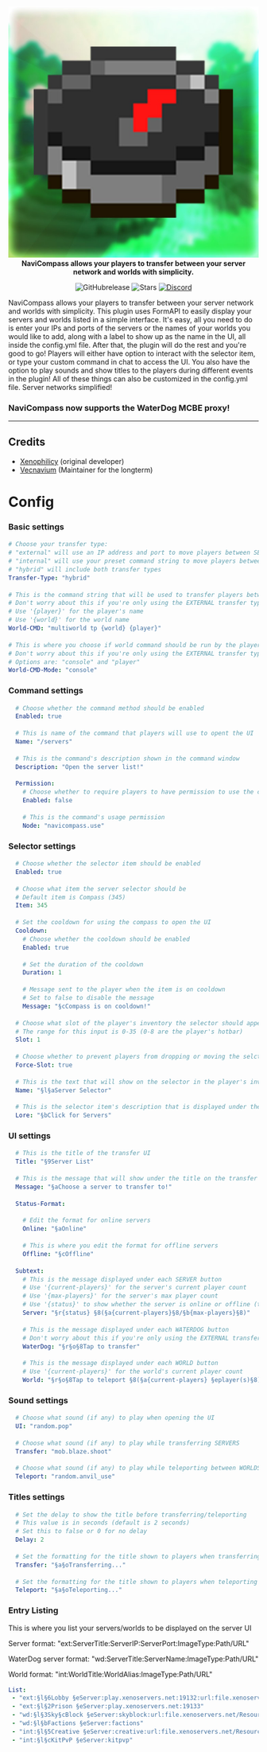 <p align="center">
    <a href="https://github.com/Xenophilicy/NaviCompass"><img src="https://github.com/Xenophilicy/NaviCompass/blob/master/icon.png"></img></a><br>
    <b>NaviCompass allows your players to transfer between your server network and worlds with simplicity.</b>
</p>

<p align="center">
    <img alt="GitHubrelease" src="https://img.shields.io/github/v/release/Xenophilicy/NaviCompass?label=release&sort=semver">
      <img alt="Stars" src= "https://img.shields.io/github/stars/Xenophilicy/NaviCompass?style=for-the-badge">
    <a href="https://discord.gg/6M9tGyWPjr"><img src="https://img.shields.io/discord/837701868649709568?label=discord&color=7289DA&logo=discord" alt="Discord" /></a>
</p>

NaviCompass allows your players to transfer between your server network and worlds with simplicity. This plugin uses FormAPI to easily display your servers and worlds listed in a simple interface. It's easy, all you need to do is enter your IPs and ports of the servers or the names of your worlds you would like to add, along with a label to show up as the name in the UI, all inside the config.yml file. After that, the plugin will do the rest and you're good to go! Players will either have option to interact with the selector item, or type your custom command in chat to access the UI. You also have the option to play sounds and show titles to the players during different events in the plugin! All of these things can also be customized in the config.yml file. Server networks simplified! 

### **NaviCompass now supports the WaterDog MCBE proxy!**

***

## Credits
* [Xenophilicy](https://github.com/Xenophilicy/) (original developer)
* [Vecnavium](https://github.com/Vecnavium/) (Maintainer for the longterm)

# Config
### Basic settings
```yaml
# Choose your transfer type:
# "external" will use an IP address and port to move players between SERVERS
# "internal" will use your preset command string to move players between WORLDS
# "hybrid" will include both transfer types
Transfer-Type: "hybrid"

# This is the command string that will be used to transfer players between WORLDS
# Don't worry about this if you're only using the EXTERNAL transfer type
# Use '{player}' for the player's name
# Use '{world}' for the world name
World-CMD: "multiworld tp {world} {player}"

# This is where you choose if world command should be run by the player or the console
# Don't worry about this if you're only using the EXTERNAL transfer type
# Options are: "console" and "player"
World-CMD-Mode: "console"
```

### Command settings
```yaml
  # Choose whether the command method should be enabled
  Enabled: true

  # This is name of the command that players will use to opent the UI
  Name: "/servers"

  # This is the command's description shown in the command window
  Description: "Open the server list!"

  Permission:
    # Choose whether to require players to have permission to use the command
    Enabled: false

    # This is the command's usage permission
    Node: "navicompass.use"
```
### Selector settings
```yaml
  # Choose whether the selector item should be enabled
  Enabled: true

  # Choose what item the server selector should be
  # Default item is Compass (345)
  Item: 345

  # Set the cooldown for using the compass to open the UI
  Cooldown:
    # Choose whether the cooldown should be enabled
    Enabled: true

    # Set the duration of the cooldown
    Duration: 1

    # Message sent to the player when the item is on cooldown
    # Set to false to disable the message
    Message: "§cCompass is on cooldown!"

  # Choose what slot of the player's inventory the selector should appear in
  # The range for this input is 0-35 (0-8 are the player's hotbar)
  Slot: 1

  # Choose whether to prevent players from dropping or moving the selctor to different slots
  Force-Slot: true

  # This is the text that will show on the selector in the player's inventory
  Name: "§l§aServer Selector"

  # This is the selector item's description that is displayed under the name
  Lore: "§bClick for Servers"
```
### UI settings
```yaml
  # This is the title of the transfer UI
  Title: "§9Server List"

  # This is the message that will show under the title on the transfer UI
  Message: "§aChoose a server to transfer to!"

  Status-Format:

    # Edit the format for online servers
    Online: "§aOnline"

    # This is where you edit the format for offline servers
    Offline: "§cOffline"

  Subtext:
    # This is the message displayed under each SERVER button
    # Use '{current-players}' for the server's current player count
    # Use '{max-players}' for the server's max player count
    # Use '{status}' to show whether the server is online or offline (the colors can be customized under Status-Format)
    Server: "§r{status} §8(§a{current-players}§8/§b{max-players}§8)"

    # This is the message displayed under each WATERDOG button
    # Don't worry about this if you're only using the EXTERNAL transfer type
    WaterDog: "§r§o§8Tap to transfer"

    # This is the message displayed under each WORLD button
    # Use '{current-players}' for the world's current player count
    World: "§r§o§8Tap to teleport §8(§a{current-players} §eplayer(s)§8)"
```

### Sound settings
```yaml
  # Choose what sound (if any) to play when opening the UI
  UI: "random.pop"

  # Choose what sound (if any) to play while transferring SERVERS
  Transfer: "mob.blaze.shoot"

  # Choose what sound (if any) to play while teleporting between WORLDS
  Teleport: "random.anvil_use"
```

### Titles settings
```yaml
  # Set the delay to show the title before transferring/teleporting
  # This value is in seconds (default is 2 seconds)
  # Set this to false or 0 for no delay
  Delay: 2

  # Set the formatting for the title shown to players when transferring SERVERS
  Transfer: "§a§oTransferring..."

  # Set the formatting for the title shown to players when teleporting between WORLDS
  Teleport: "§a§oTeleporting..."
```

### Entry Listing
This is where you list your servers/worlds to be displayed on the server UI

Server format: "ext:ServerTitle:ServerIP:ServerPort:ImageType:Path/URL"

WaterDog server format: "wd:ServerTitle:ServerName:ImageType:Path/URL"

World format: "int:WorldTitle:WorldAlias:ImageType:Path/URL"

```yaml
List:
 - "ext:§l§6Lobby §eServer:play.xenoservers.net:19132:url:file.xenoservers.net/Resources/GitHub-Resources/navicompass/lobby.png"
 - "ext:§l§2Prison §eServer:play.xenoservers.net:19133"
 - "wd:§l§3Sky§cBlock §eServer:skyblock:url:file.xenoservers.net/Resources/GitHub-Resources/navicompass/skyblock.png"
 - "wd:§l§bFactions §eServer:factions"
 - "int:§l§5Creative §eServer:creative:url:file.xenoservers.net/Resources/GitHub-Resources/navicompass/creative.png"
 - "int:§l§cKitPvP §eServer:kitpvp"
```
